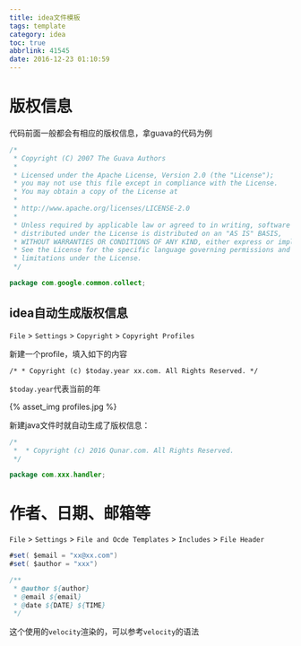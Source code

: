 ```yaml
---
title: idea文件模板
tags: template
category: idea
toc: true
abbrlink: 41545
date: 2016-12-23 01:10:59
---
```



# 版权信息

代码前面一般都会有相应的版权信息，拿guava的代码为例

```java
/*
 * Copyright (C) 2007 The Guava Authors
 *
 * Licensed under the Apache License, Version 2.0 (the "License");
 * you may not use this file except in compliance with the License.
 * You may obtain a copy of the License at
 *
 * http://www.apache.org/licenses/LICENSE-2.0
 *
 * Unless required by applicable law or agreed to in writing, software
 * distributed under the License is distributed on an "AS IS" BASIS,
 * WITHOUT WARRANTIES OR CONDITIONS OF ANY KIND, either express or implied.
 * See the License for the specific language governing permissions and
 * limitations under the License.
 */

package com.google.common.collect;

```

## idea自动生成版权信息

`File` > `Settings` > `Copyright` > `Copyright Profiles`

新建一个profile，填入如下的内容
```
/* * Copyright (c) $today.year xx.com. All Rights Reserved. */
```

`$today.year`代表当前的年

{%  asset_img   profiles.jpg  %}




新建java文件时就自动生成了版权信息：

```java
/*
 *  * Copyright (c) 2016 Qunar.com. All Rights Reserved. 
 */

package com.xxx.handler;
```


# 作者、日期、邮箱等

`File` > `Settings` > `File and Ocde Templates` > `Includes` > `File Header`

```java
#set( $email = "xx@xx.com")
#set( $author = "xxx")

/**
 * @author ${author}
 * @email ${email}
 * @date ${DATE} ${TIME}
 */

```

这个使用的`velocity`渲染的，可以参考`velocity`的语法

